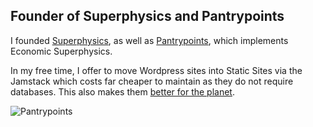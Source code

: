 ## Founder of Superphysics and Pantrypoints

I founded [Superphysics](https://superphysics.org), as well as [Pantrypoints](https://pantrypoints.com), which implements Economic Superphysics.

In my free time, I offer to move Wordpress sites into Static Sites via the Jamstack which costs far cheaper to maintain as they do not require databases. This also makes them [better for the planet](https://www.gatsbyjs.com/blog/static-sites-fight-climate-change/).


![Pantrypoints](https://sorasystem.sirv.com/banners/pantrypreneur.png)

